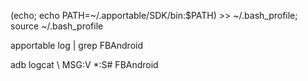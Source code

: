 (echo; echo PATH=~/.apportable/SDK/bin:$PATH) >> ~/.bash_profile; source ~/.bash_profile

apportable log | grep FBAndroid

adb logcat \ MSG:V *:S# FBAndroid
